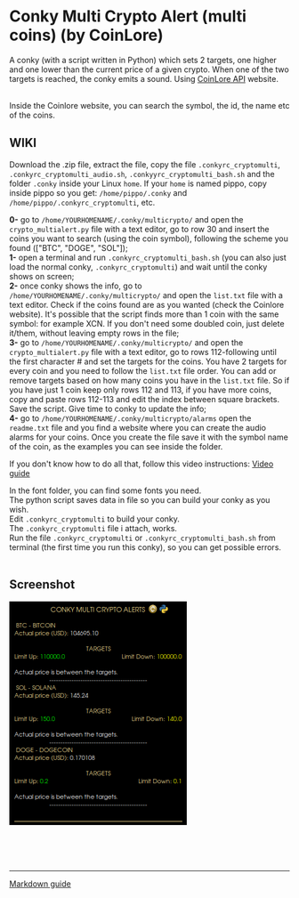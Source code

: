 # Conky Multi Crypto Alert (multi coins) (by CoinLore)
 
A conky (with a script written in Python) which sets 2 targets, one higher and one lower than the current price of a given crypto. When one of the two targets is reached, the conky emits a sound. Using [CoinLore API](https://www.coinlore.com/cryptocurrency-data-api#ticker) website.<br>

<br>
Inside the Coinlore website, you can search the symbol, the id, the name etc of the coins.
<br>


## **WIKI**<br>

Download the .zip file, extract the file, copy the file `.conkyrc_cryptomulti`, `.conkyrc_cryptomulti_audio.sh`, `.conkyyrc_cryptomulti_bash.sh` and the folder `.conky` inside your Linux `home`.
If your `home` is named pippo, copy inside pippo so you get: `/home/pippo/.conky` and `/home/pippo/.conkyrc_cryptomulti`, etc.

**0-** go to `/home/YOURHOMENAME/.conky/multicrypto/` and open the `crypto_multialert.py` file with a text editor, go to row 30 and insert the coins you want to search (using the coin symbol), following the scheme you found (["BTC", "DOGE", "SOL"]);<br>
**1-** open a terminal and run `.conkyrc_cryptomulti_bash.sh` (you can also just load the normal conky, `.conkyrc_cryptomulti`) and wait until the conky shows on screen;<br>
**2-** once conky shows the info, go to `/home/YOURHOMENAME/.conky/multicrypto/` and open the `list.txt` file with a text editor. Check if the coins found are as you wanted (check the Coinlore website). It's possible that the script finds more than 1 coin with the same symbol: for example XCN. If you don't need some doubled coin, just delete it/them, without leaving empty rows in the file;<br>
**3-** go to `/home/YOURHOMENAME/.conky/multicrypto/` and open the `crypto_multialert.py` file with a text editor, go to rows 112-following until the first character # and set the targets for the coins. You have 2 targets for every coin and you need to follow the `list.txt` file order. You can add or remove targets based on how many coins you have in the `list.txt` file. So if you have just 1 coin keep only rows 112 and 113, if you have more coins, copy and paste rows 112-113 and edit the index between square brackets. Save the script. Give time to conky to update the info;<br>
**4-** go to `/home/YOURHOMENAME/.conky/multicrypto/alarms` open the `readme.txt` file and you find a website where you can create the audio alarms for your coins. Once you create the file save it with the symbol name of the coin, as the examples you can see inside the folder.<br>

If you don't know how to do all that, follow this video instructions: [Video guide](https://www.youtube.com/watch?v=4h0ybJiIHgI)<br>

In the font folder, you can find some fonts you need.<br>
The python script saves data in file so you can build your conky as you wish.<br>
Edit `.conkyrc_cryptomulti` to build your conky.<br>
The `.conkyrc_cryptomulti` file i attach, works.<br>
Run the file `.conkyrc_cryptomulti` or `.conkyrc_cryptomulti_bash.sh` from terminal (the first time you run this conky), so you can get possible errors.
<br>
<br>

## Screenshot

![](https://github.com/TheHeadlessOfficial/conky_crypto_multi_coin/blob/main/.conky/multicrypto/docs/screenshot.png)<br>

<br>
<br>

<br>

---
[Markdown guide](https://docs.github.com/en/get-started/writing-on-github/getting-started-with-writing-and-formatting-on-github/basic-writing-and-formatting-syntax)


